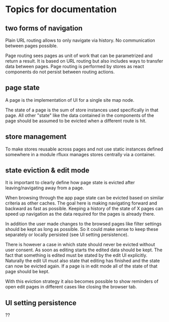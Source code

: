 # Topics for documentation



## two forms of navigation

Plain URL routing allows to only navigate via history. No communication between pages possible.

Page routing sees pages as unit of work that can be parametrized and return a result. It is based on URL routing but also includes ways to transfer data between pages. Page routing is performed by stores as react components do not persist between routing actions.

## page state

A page is the implementation of UI for a single site map node.

The state of a page is the sum of store instances used specifically in that page. All other "state" like the data contained in the components of the page should be assumed to be evicted when a different route is hit.

## store management

To make stores reusable across pages and not use static instances defined somewhere in a module rfluxx manages stores centrally via a container.

## state eviction & edit mode

It is important to clearly define how page state is evicted after leaving/navigating away from a page.

When browsing through the app page state can be evicted based on similar criteria as other caches. The goal here is making navigating forward and backward as fast as possible. Keeping a history of the state of X pages can speed up navigation as the data required for the pages is already there.

In addition the user made changes to the browsed pages like filter settings should be kept as long as possible. So it could make sense to keep these separately or locally persisted (see UI setting persistence).

There is however a case in which state should never be evicted without user consent. As soon as editing starts the edited data should be kept. The fact that something is edited must be stated by the edit UI explicitly. Naturally the edit UI must also state that editing has finished and the state can now be evicted again. If a page is in edit mode all of the state of that page should be kept.

With this eviction strategy it also becomes possible to show reminders of open edit pages in different cases like closing the browser tab.

## UI setting persistence

??